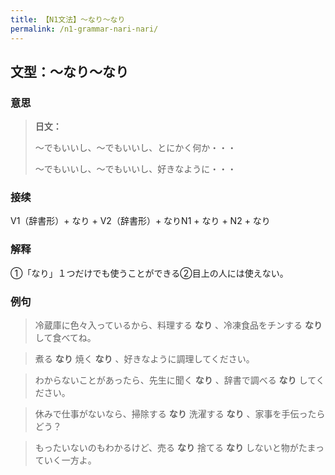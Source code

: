 ```yaml
---
title: 【N1文法】〜なり〜なり
permalink: /n1-grammar-nari-nari/
---
```


## 文型：〜なり〜なり

### 意思

> **日文：**
> 
> 〜でもいいし、〜でもいいし、とにかく何か・・・
> 
> 〜でもいいし、〜でもいいし、好きなように・・・


### 接续

V1（辞書形）+ なり + V2（辞書形）+ なりN1 + なり + N2 + なり

### 解释

①「なり」１つだけでも使うことができる②目上の人には使えない。

### 例句

> 冷蔵庫に色々入っているから、料理する **なり** 、冷凍食品をチンする **なり** して食べてね。

> 煮る **なり** 焼く **なり** 、好きなように調理してください。

> わからないことがあったら、先生に聞く **なり** 、辞書で調べる **なり** してください。

> 休みで仕事がないなら、掃除する **なり** 洗濯する **なり** 、家事を手伝ったらどう？

> もったいないのもわかるけど、売る **なり** 捨てる **なり** しないと物がたまっていく一方よ。

